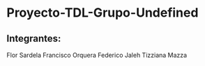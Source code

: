 # Proyecto-TDL-Grupo-Undefined

## Integrantes:
  Flor Sardela
  Francisco Orquera
  Federico Jaleh
  Tizziana Mazza
